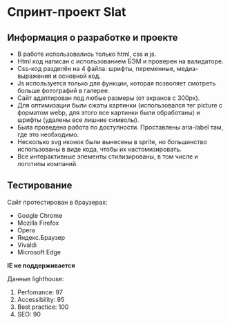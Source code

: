 # Спринт-проект Slat

## Информация о разработке и проекте

- В работе использовались только html, css и js.
- Html код написан с использованием БЭМ и проверен на валидаторе.
- Css-код разделён на 4 файла: шрифты, переменные, медиа-выражения и основной код.
- Js используется только для функции, которая позволяет смотреть больше фотографий в галерее.
- Сайт адаптирован под любые размеры (от экранов с 300px).
- Для оптимизации были сжаты картинки (использовался тег picture с форматом webp, для этого все картинки были обработаны) и шрифты (удалены все лишние символы).
- Была проведена работа по доступности. Проставлены aria-label там, где это необходимо.
- Несколько svg иконок были вынесены в sprite, но большинство использованы в виде кода, чтобы их кастомизировать.
- Все интерактивные элементы стилизированы, в том числе и логотипы компаний.

## Тестирование

Сайт протестирован в браузерах:

- Google Chrome
- Mozilla Firefox
- Opera
- Яндекс.Браузер
- Vivaldi
- Microsoft Edge

**IE не поддерживается**

Данные lighthouse:

1. Perfomance: 97
2. Accessibility: 95
3. Best practice: 100
4. SEO: 90
